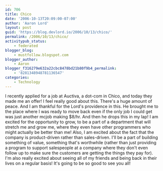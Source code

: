 ```yaml
---
id: 706
title: Chico
date: '2006-10-13T20:09:00-07:00'
author: 'Aaron Lord'
layout: post
guid: 'https://blog.devlord.io/2006/10/13/chico/'
permalink: /2006/10/13/chico/
activitypub_status:
    - federated
blogger_blog:
    - mustfollow.blogspot.com
blogger_author:
    - Aaron
blogger_f316279e632a22cbc8478bd21b80f9b4_permalink:
    - '8281348948781136547'
categories:
    - Technology
---
```


I recently applied for a job at Auctiva, a dot-com in Chico, and today they made me an offer!  I feel really good about this.  There's a huge amount of peace.  And I am thankful for the Lord's providence in this.  He brought me to the place where I was ready to move back even if the only job I could get was just another mcjob making $8/hr.  And then he drops this in my lap!  I am excited for the opportunity to grow, to be a part of a department that will stretch me and grow me, where they even have other programmers who might actually be better than me!  Also, I am excited about the fact that the company is product-driven rather than sales-driven.  I'll be a part of building something of value, something that's worthwhile (rather than just providing a program to support salespeople at a company where they don't even follow up to make sure the customers are getting the things they pay for).  I'm also really excited about seeing all of my friends and being back in their lives on a regular basis! It's going to be so good to see you all!
